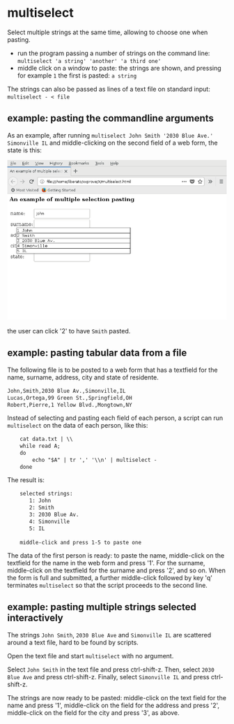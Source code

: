 # multiselect

Select multiple strings at the same time, allowing to choose one when pasting.

- run the program passing a number of strings on the command line:
  ``multiselect 'a string' 'another' 'a third one'``
- middle click on a window to paste: the strings are shown, and pressing for
  example ``1`` the first is pasted: ``a string``

The strings can also be passed as lines of a text file on standard input:
``multiselect - < file``

## example: pasting the commandline arguments

As an example, after running
``multiselect John Smith '2030 Blue Ave.' Simonville IL``
and middle-clicking on the second field of a web form, the state is this:

![multiselect screenshot](multiselect.png)

the user can click '2' to have ``Smith`` pasted.

## example: pasting tabular data from a file

The following file is to be posted to a web form that has a textfield for the
name, surname, address, city and state of residente.

```
John,Smith,2030 Blue Av.,Simonville,IL
Lucas,Ortega,99 Green St.,Springfield,OH
Robert,Pierre,1 Yellow Blvd.,Mongtown,NY
```

Instead of selecting and pasting each field of each person, a script can run
``multiselect`` on the data of each person, like this:

```
    cat data.txt | \\
    while read A;
    do
        echo "$A" | tr ',' '\\n' | multiselect -
    done
```

The result is:

```
    selected strings:
       1: John
       2: Smith
       3: 2030 Blue Av.
       4: Simonville
       5: IL

    middle-click and press 1-5 to paste one
```

The data of the first person is ready: to paste the name, middle-click on the
textfield for the name in the web form and press '1'. For the surname,
middle-click on the textfield for the surname and press '2', and so on. When
the form is full and submitted, a further middle-click followed by key 'q'
terminates ``multiselect`` so that the script proceeds to the second line.

## example: pasting multiple strings selected interactively

The strings ``John Smith``, ``2030 Blue Ave`` and ``Simonville IL`` are
scattered around a text file, hard to be found by scripts.

Open the text file and start ``multiselect`` with no argument.

Select ``John Smith`` in the text file and press ctrl-shift-z. Then, select
``2030 Blue Ave`` and press ctrl-shift-z. Finally, select ``Simonville IL`` and
press ctrl-shift-z.

The strings are now ready to be pasted: middle-click on the text field for the
name and press '1', middle-click on the field for the address and press '2',
middle-click on the field for the city and press '3', as above.

